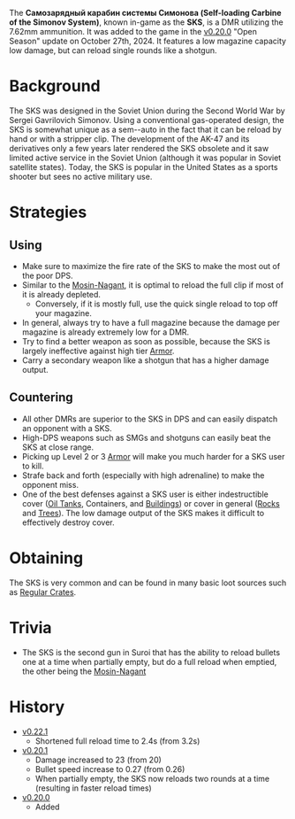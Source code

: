The **Самозарядный карабин системы Симонова (Self-loading Carbine of the Simonov System)**, known in-game as the **SKS**, is a DMR utilizing the 7.62mm ammunition. It was added to the game in the [v0.20.0](https://github.com/HasangerGames/suroi/releases/tag/v0.20.0) "Open Season" update on October 27th, 2024. It features a low magazine capacity low damage, but can reload single rounds like a shotgun.

# Background
The SKS was designed in the Soviet Union during the Second World War by Sergei Gavrilovich Simonov. Using a conventional gas-operated design, the SKS is somewhat unique as a sem--auto in the fact that it can be reload by hand or with a stripper clip. The development of the AK-47 and its derivatives only a few years later rendered the SKS obsolete and it saw limited active service in the Soviet Union (although it was popular in Soviet satellite states). Today, the SKS is popular in the United States as a sports shooter but sees no active military use.

# Strategies
## Using
- Make sure to maximize the fire rate of the SKS to make the most out of the poor DPS.
- Similar to the [Mosin-Nagant](/weapons/guns/mosin_nagant), it is optimal to reload the full clip if most of it is already depleted.
  - Conversely, if it is mostly full, use the quick single reload to top off your magazine.
- In general, always try to have a full magazine because the damage per magazine is already extremely low for a DMR.
- Try to find a better weapon as soon as possible, because the SKS is largely ineffective against high tier [Armor](/equipment/armor).
- Carry a secondary weapon like a shotgun that has a higher damage output.

## Countering
- All other DMRs are superior to the SKS in DPS and can easily dispatch an opponent with a SKS.
- High-DPS weapons such as SMGs and shotguns can easily beat the SKS at close range.
- Picking up Level 2 or 3 [Armor](/equipment/armor) will make you much harder for a SKS user to kill.
- Strafe back and forth (especially with high adrenaline) to make the opponent miss. 
- One of the best defenses against a SKS user is either indestructible cover ([Oil Tanks](/obstacles/oil_tank), Containers, and [Buildings](/buildings)) or cover in general ([Rocks](/obstacles/rock) and [Trees](/obstacles/tree)). The low damage output of the SKS makes it difficult to effectively destroy cover.

# Obtaining
The SKS is very common and can be found in many basic loot sources such as [Regular Crates](/obstacles/regular_crate).

# Trivia
- The SKS is the second gun in Suroi that has the ability to reload bullets one at a time when partially empty, but do a full reload when emptied, the other being the [Mosin-Nagant](/weapons/guns/mosin_nagant)

# History
- [v0.22.1](https://github.com/HasangerGames/suroi/releases/tag/v0.22.1)
  - Shortened full reload time to 2.4s (from 3.2s)
- [v0.20.1](https://github.com/HasangerGames/suroi/releases/tag/v0.20.1)
  - Damage increased to 23 (from 20)
  - Bullet speed increase to 0.27 (from 0.26)
  - When partially empty, the SKS now reloads two rounds at a time (resulting in faster reload times)
- [v0.20.0](https://github.com/HasangerGames/suroi/releases/tag/v0.20.0)
  - Added